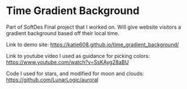 # Time Gradient Background
Part of SoftDes Final project that I worked on. Will give website visitors a gradient background based off their local time.

Link to demo site: https://katie608.github.io/time_gradient_background/

Link to youtube video I used as guidance for picking colors: https://www.youtube.com/watch?v=SsKAyg28aBU

Code I used for stars, and modified for moon and clouds: https://github.com/LunarLogic/auroral
